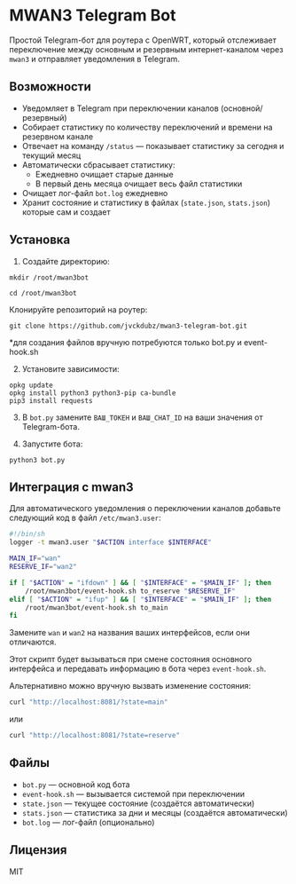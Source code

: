 # MWAN3 Telegram Bot

Простой Telegram-бот для роутера с OpenWRT, который отслеживает переключение между основным и резервным интернет-каналом через `mwan3` и отправляет уведомления в Telegram.

## Возможности

- Уведомляет в Telegram при переключении каналов (основной/резервный)
- Собирает статистику по количеству переключений и времени на резервном канале
- Отвечает на команду `/status` — показывает статистику за сегодня и текущий месяц
- Автоматически сбрасывает статистику:
  - Ежедневно очищает старые данные
  - В первый день месяца очищает весь файл статистики
- Очищает лог-файл `bot.log` ежедневно
- Хранит состояние и статистику в файлах (`state.json`, `stats.json`) которые сам и создает

## Установка

1. Создайте директорию:
```
mkdir /root/mwan3bot
```
```
cd /root/mwan3bot
```
Клонируйте репозиторий на роутер:
```
git clone https://github.com/jvckdubz/mwan3-telegram-bot.git
```
*для создания файлов вручную потребуются только bot.py и event-hook.sh

2. Установите зависимости:

```
opkg update
opkg install python3 python3-pip ca-bundle
pip3 install requests
```

3. В `bot.py` замените `ВАШ_ТОКЕН` и `ВАШ_CHAT_ID` на ваши значения от Telegram-бота.

4. Запустите бота:

```
python3 bot.py
```

## Интеграция с mwan3

Для автоматического уведомления о переключении каналов добавьте следующий код в файл `/etc/mwan3.user`:

```sh
#!/bin/sh
logger -t mwan3.user "$ACTION interface $INTERFACE"

MAIN_IF="wan"
RESERVE_IF="wan2"

if [ "$ACTION" = "ifdown" ] && [ "$INTERFACE" = "$MAIN_IF" ]; then
    /root/mwan3bot/event-hook.sh to_reserve "$RESERVE_IF"
elif [ "$ACTION" = "ifup" ] && [ "$INTERFACE" = "$MAIN_IF" ]; then
    /root/mwan3bot/event-hook.sh to_main
fi
```

Замените `wan` и `wan2` на названия ваших интерфейсов, если они отличаются.

Этот скрипт будет вызываться при смене состояния основного интерфейса и передавать информацию в бота через `event-hook.sh`.

Альтернативно можно вручную вызвать изменение состояния:

```sh
curl "http://localhost:8081/?state=main"
```
или

```sh
curl "http://localhost:8081/?state=reserve"
```

## Файлы

- `bot.py` — основной код бота
- `event-hook.sh` — вызывается системой при переключении
- `state.json` — текущее состояние (создаётся автоматически)
- `stats.json` — статистика за дни и месяцы (создаётся автоматически)
- `bot.log` — лог-файл (опционально)

## Лицензия

MIT
